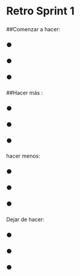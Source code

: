 # Retro Sprint 1

###

##Comenzar a hacer:

### ● 
### ● 
### ●

###

##Hacer más :

### ● 
### ● 
### ●

###
hacer menos:

### ● 
### ● 
### ●

###

Dejar de hacer:

### ● 
### ● 
### ●

###
